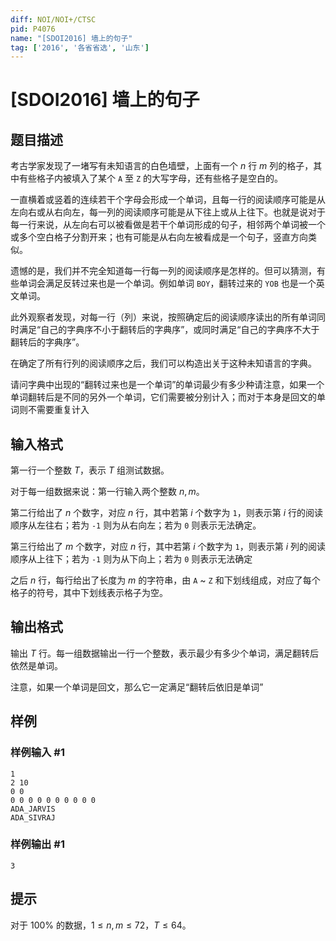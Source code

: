 ```yaml
---
diff: NOI/NOI+/CTSC
pid: P4076
name: "[SDOI2016] 墙上的句子"
tag: ['2016', '各省省选', '山东']
---
```

# [SDOI2016] 墙上的句子
## 题目描述

考古学家发现了一堵写有未知语言的白色墙壁，上面有一个 $n$ 行 $m$ 列的格子，其中有些格子内被填入了某个 `A` 至 `Z` 的大写字母，还有些格子是空白的。

一直横着或竖着的连续若干个字母会形成一个单词，且每一行的阅读顺序可能是从左向右或从右向左，每一列的阅读顺序可能是从下往上或从上往下。也就是说对于每一行来说，从左向右可以被看做是若干个单词形成的句子，相邻两个单词被一个或多个空白格子分割开来；也有可能是从右向左被看成是一个句子，竖直方向类似。

遗憾的是，我们并不完全知道每一行每一列的阅读顺序是怎样的。但可以猜测，有些单词会满足反转过来也是一个单词。例如单词 `BOY`，翻转过来的 `YOB` 也是一个英文单词。

此外观察者发现，对每一行（列）来说，按照确定后的阅读顺序读出的所有单词同时满足“自己的字典序不小于翻转后的字典序”，或同时满足“自己的字典序不大于翻转后的字典序”。

在确定了所有行列的阅读顺序之后，我们可以构造出关于这种未知语言的字典。

请问字典中出现的“翻转过来也是一个单词”的单词最少有多少种请注意，如果一个单词翻转后是不同的另外一个单词，它们需要被分别计入；而对于本身是回文的单词则不需要重复计入

## 输入格式

第一行一个整数 $T$，表示 $T$ 组测试数据。

对于每一组数据来说：第一行输入两个整数 $n,m$。

第二行给出了 $n$ 个数字，对应 $n$ 行，其中若第 $i$ 个数字为 `1`，则表示第 $i$ 行的阅读顺序从左往右；若为 `-1` 则为从右向左；若为 `0` 则表示无法确定。

第三行给出了 $m$ 个数字，对应 $n$ 行，其中若第 $i$ 个数字为 `1`，则表示第 $i$ 列的阅读顺序从上往下；若为 `-1` 则为从下向上；若为 `0` 则表示无法确定

之后 $n$ 行，每行给出了长度为 $m$ 的字符串，由 `A` ~ `Z` 和下划线组成，对应了每个格子的符号，其中下划线表示格子为空。

## 输出格式

输出 $T$ 行。每一组数据输出一行一个整数，表示最少有多少个单词，满足翻转后依然是单词。

注意，如果一个单词是回文，那么它一定满足“翻转后依旧是单词”

## 样例

### 样例输入 #1
```
1
2 10
0 0
0 0 0 0 0 0 0 0 0 0 
ADA_JARVIS
ADA_SIVRAJ
```
### 样例输出 #1
```
3
```
## 提示

对于 $100\%$ 的数据，$1\leq n,m\leq 72$，$T\leq 64$。
